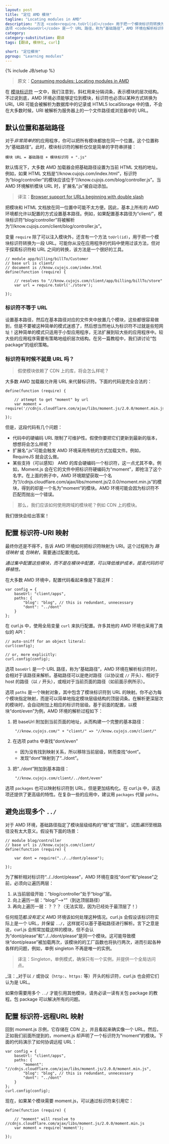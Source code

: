 ```yaml
---
layout: post
title: "定位 AMD 模块"
tagline: "Locating modules in AMD"
description: "方法 <code>require.toUrl(id)</code> 用于把一个模块标识符转换为一段 URL。大多数 AMD 加载器允许用 URL 来代替标识符。通过集中配置这些模块，而不是在模块中配置，可以降低维护成本，提高代码的可移植性。
选项 <code>baseUrl</code> 是一个 URL 路径，称为“基础路径”，AMD 环境在解析标识符时，会相对于该路径来解析；选项 <code>paths</code> 是一个映射对象，其中包含了模块标识符到 URL 的映射；选项 <code>packages</code> 也可以映射标识符到 URL，但是更加结构化。"
category: 
category-substitution: 翻译
tags: [翻译, 模块化, curl]

short: "定位模块"
pgroup: "Learning modules"
---
```

{% include JB/setup %}

<!-- Consuming modules: Locating modules in AMD -->
<!-- 使用模块：定位 AMD 模块 -->

> 原文：[Consuming modules: Locating modules in AMD](http://know.cujojs.com/tutorials/modules/consuming-locating-modules-in-amd.html.md)

<!-- In [module ids](./consuming-modules-module-ids.html.md), we noted that slashes delineate terms, which represent hierarchies of modules.  Ultimately, though, AMD environments must locate modules.  The ids must somehow resolve to uris.  It's possible that the uris resolve to records in a database or values in localStorage, for example.  However, most of the time, the uri resolves to a file path on the server or a url in the browser. -->
在 [模块标识符] 一文中，我们注意到，斜杠用来分隔词条，表示模块的层次结构。不过说到底，AMD 环境必须能够定位到模块，标识符也必须以某种方式转换为 URI。URI 可能会被解析为数据库中的记录或 HTML5 localStorage 中的值，不会在大多数时候，URI 被解析为服务器上的一个文件路径或浏览器中的 URL。

[模块标识符]: /2014/01/23/consuming-modules-module-ids

<!-- ## Default module location and base url -->
## 默认位置和基础路径

<!-- For *extremely simple* applications, you could hypothetically put all of the modules in one location. Call this location the "base url".  The method for resolving module ids would simply be basic string concatenation: -->
对于*非常简单的*的应用程序，你可以把所有模块都放在同一个位置。这个位置称为“基础路径”。此时，模块标识符的解析仅仅是简单的字符串拼接：

<!-- module url = base url + module id + ".js" -->

    模块 URL = 基础路径 + 模块标识符 + ".js"

<!-- By default, most AMD loaders set the base url to the location of the html document.  For example, if the html document is at //know.cujojs.com/index.html, then a module with the id "blog/controller" resides at //know.cujojs.com/blog/controller.js.  The ".js" extension is added automatically when the AMD environment resolves the url. -->
默认情况下，大多数 AMD 加载器会把基础路径设置为当前 HTML 文档的地址。例如，如果 HTML 文档是“//know.cujojs.com/index.html”，标识符为“blog/controller”的模块应该位于“//know.cujojs.com/blog/controller.js”。当 AMD 环境解析模块 URL 时，扩展名“.js”被自动添加。

> 译注：[Browser support for URLs beginning with double slash](http://stackoverflow.com/questions/6785442/browser-support-for-urls-beginning-with-double-slash)

<!-- Keeping your modules in the same location as your html documents can be inconvenient.  Therefore, essentially all AMD environments allow the base url to be set via configuration.  For example, if you configure the base url to be "client/", the module id "blog/controller" resolves to //know.cujojs.com/client/blog/controller.js. -->
把模块和 HTML 文档放在同一位置中可能不太方便。因此，基本上所有的 AMD 环境都允许以配置的方式设置基本路径。例如，如果配置基本路径为“client/”，模块标识符“blog/controller”将被解析为“//know.cujojs.com/client/blog/controller.js”。

<!-- The `require` variable that you can inject into your module has a method, `toUrl(id)` that can be used to convert a module id to a url.  You'll probably never use this in application code, but it's a nice utility for exploring the id-to-url conversion. -->
变量 `require` 除了可以注入模块外，还含有一个方法 `toUrl(id)`，用于把一个模块标识符转换为一段 URL。可能你从没在应用程序的代码中使用过该方法，但对于探索标识符和 URL 之间的转换，该方法是一个很好的工具。

    // module app/billing/billTo/Customer
    // base url is client/
    // document is //know.cujojs.com/index.html
    define(function (require) {

        // resolves to "//know.cujojs.com/client/app/billing/billTo/store"
        var url = require.toUrl('./store');

    });

<!-- ### Module ids != urls -->
### 标识符不等于 URL

<!-- It's very easy to get started by setting the base url and putting a few modules in that folder, but don't be lured into thinking that module ids are simply shortened urls!  This pattern fails to scale beyond smallish apps.  Larger apps require organizational strategies.  In another tutorial, we'll explore an organizational strategy called "packages". -->
设置基本路径，然后在基本路径对应的文件夹中放置几个模块，这些都很容易做到，但是不要被这种简单的模式迷惑了，然后想当然地认为标识符不过就是些短网址！这种简单的模式只适用于小型应用程序，无法扩展到较大些的应用程序中。较大些的应用程序需要有策略地组织层次结构。在另一篇教程中，我们讲讨论“包 package”的组织策略。

<!-- ### Sometimes id == url, no? -->
### 标识符有时候不就是 URL 吗？

<!-- > What if my module requires a library on a CDN? -->
> 假使模块依赖了 CDN 上的库，将会怎么样呢？

<!-- Most AMD loaders allow urls to be specified in place of ids.  This is perfectly valid: -->
大多数 AMD 加载器允许用 URL 来代替标识符。下面的代码是完全合法的：

    define(function (require) {

        // attempt to get "moment" by url
        var moment = require('//cdnjs.cloudflare.com/ajax/libs/moment.js/2.0.0/moment.min.js');

    });

<!-- However, there are several problems with this code: -->
但是，这段代码有几个问题：

<!-- 
* Hard-coding urls in code limits maintainability. What if you want to update to the latest version?
* The ".js" extension can trigger some AMD environments to use legacy, non-module behavior.  RequireJS, for instance will do this.
3.  Some AMD-aware libraries have hard coded ids into their files, unfortunately.  Moment.js, for instance, hard-coded the id, "moment" into its file, essentially squatting on this name.  Even worse, this means that in the example above, the AMD environment fetched a module named "//cdnjs.cloudflare.com/ajax/libs/moment.js/2.0.0/moment.min.js", but received a module named "moment".  The AMD environment will probably throw an error because the ids didn't match.
 -->
* 代码中的硬编码 URL 限制了可维护性。假使你要把它们更新到最新的版本，想想将会怎么样呢？
* 扩展名“.js”可能会触发 AMD 环境采用传统的方式加载文件。例如，RequireJS 就会这么做。
* 某些支持（可以感知） AMD 的库会硬编码一个标识符，这一点尤其不幸。例如，Moment.js 会在它的文件中把标识符硬编码为“moment”，即抢注了这个名字。在上面的例子中，AMD 环境期望获取一个名为“//cdnjs.cloudflare.com/ajax/libs/moment.js/2.0.0/moment.min.js”的模块，得到的却是一个名为“moment”的模块。AMD 环境可能会因为标识符不匹配而抛出一个错误。

<!-- use legacy, non-module behavior -->
<!-- ，而不是模块化的行为 -->

<!-- > So how do I use modules on a cross-domain server such as a CDN? -->
> 那么，我们应该如何使用跨域的模块呢？例如 CDN 上的模块。

<!-- We'll get back to this shortly! -->
我们很快会给出答案！

<!-- ## Configuring id-to-uri mappings -->
## 配置 标识符-URI 映射

<!-- Ultimately, you have to tell the AMD environment how to map ids to uris. This is called _path mapping_ or _package mapping_ and is done through configuration. -->
最终你还是不得不，告诉 AMD 环境如何把标识符映射为 URI。这个过程称为 _路径映射_ 或 _包映射_，需要通过配置完成。

<!-- _By specifying the urls in a central configuration, instead of inside your modules, you decrease maintenance costs and increase the portability of your code._ -->
_通过集中配置这些模块，而不是在模块中配置，可以降低维护成本，提高代码的可移植性。_

<!-- Here's what the configuration looks like in most AMD environments: -->
在大多数 AMD 环境中，配置代码看起来像是下面这样：

    var config = {
        baseUrl: "client/apps",
        paths: {
            "blog": "blog", // this is redundant, unnecessary
            "dont": "../dont"
        }
    };

<!-- In curl.js, you set the configuration using the global `curl` variable. Lots of other AMD environments use this API, too: -->
在 curl.js 中，使用全局变量 `curl` 来执行配置。许多其他的 AMD 环境也采用了类似的 API：

    // auto-sniff for an object literal:
    curl(config);

    // or, more explicitly:
    curl.config(config);

<!-- The `baseUrl` config property tells the AMD environment that all module ids are resolved relative to the given url path.  The path could be absolute (starts with a protocol or `//`), relative to the host (starts with a `/`), or relative to the page as show above. -->
选项 `baseUrl` 是一个 URL 路径，称为“基础路径”，AMD 环境在解析标识符时，会相对于该路径来解析。基础路径可以是绝对路径（以协议或 `//` 开头）、相对于 host 的路径（以 `/` 开头），或相对于当前页面的路径（如前面示例所示）。

<!-- The `paths` config object is a mapping of module ids to urls.  You don't have to specify every module your app uses.  You can simply specify the top term in the module's hierarchy, and deeper modules are resolved by appending their corresponding id  hierarchies.  For example, here's how a typical AMD environment might resolve the module "dont/even" given the configuration above: -->
选项 `paths` 是一个映射对象，其中包含了模块标识符到 URL 的映射。你不必为每个模块指定映射，而是可以简单地指定模块层级结构的顶层词条。在解析更深层次的模块时，会自动附加上相应的标识符层级。基于前面的配置，以模块“dont/even”为例，AMD 环境的解析过程如下：

<!-- 
* Construct a full base url by appending baseUrl to the page location:
    * "//know.cujojs.com/" + "client/" => "//know.cujojs.com/client/".
* Look up "dont/even" in the paths config.
    * Because it's not found, remove one level and look up "dont".
    * Find "dont" which maps to "../dont".
* Resolve the full url by appending "../dont" to the full base url:
    "//know.cujojs.com/client/../dont/even".
 -->

1. 把 baseUrl 附加到当前页面的地址，从而构建一个完整的基本路径：

        "//know.cujojs.com/" + "client/" => "//know.cujojs.com/client/"

2. 在选项 paths 中查找“dont/even”
    * 因为没有找到映射关系，所以移除当前层级，转而查找“dont”。
    * 发现“dont”映射到了“../dont”。
3. 把“../dont”附加到基本路径：

        "//know.cujojs.com/client/../dont/even"

<!-- The `packages` config property also maps ids to urls, but in a more structured way.  In curl.js, it also provides more advanced features.  Consider using `packages` instead of `paths` in more sophisticated applications. -->
选项 `packages` 也可以映射标识符到 URL，但是更加结构化。在 curl.js 中，该选项还提供了更高级的特性。在复杂一些的应用中，建议用 `packages` 代替 `paths`。

<!-- ## Why multiple `../` is a code smell -->
<!-- ## 多个 `../` 是一种代码坏味道，为什么 -->
## 避免出现多个 `../`

<!-- To the AMD environment, the base url determines the "root" or "top level" of the location of the module hierarchy.  Attempting to *traverse* above the root doesn't make much sense.  Consider the following scenario: -->
对于 AMD 环境，基础路径指定了模块层级结构的“根”或“顶层”。试图*遍历*至根路径没有太大意义。假设有下面的场景：

<!-- https://github.com/seajs/seajs/issues/262 -->

    // module blog/controller
    // base url is //know.cujojs.com/client/
    define(function (require) {

        var dont = require("../../dont/please");

    });

<!-- In order to resolve this relative id ("../../dont/please"), the AMD environment must traverse up two levels before traversing back down to "dont" and "please". -->
为了解析相对标识符“../../dont/please”，AMD 环境在查找“dont”和“please”之前，必须向让遍历两层：

<!-- 
1. Start at the current level: "blog/controller" is at the "blog/" level
2. Traverse up one level: "blog/" -> "" (the top level)
3. Traverse up a second level: ???? (we can't, we're already at the top!)
 -->

1. 从当前层级开始：“blog/controller”处于“blog/”层。
2. 向上遍历一层：“blog/”-->“”（到达顶层路径）
3. 再向上遍历一层：？？？（无法实现，因为已经处于最顶层了！）

<!-- How AMD environments handle this situation is *not defined* in any spec. curl.js resolves it by assuming the id is actually a url and keeps the `../` so the url can be normalized against the base url.  The implication is that curl.js will load the module as usual, but will not recognize that "dont/please" and "../../dont/please" are the same module.  This could cause double-loading of the "dont/please" module. Furthermore, the module's factory could execute twice, causing all sorts of problems, such as making singletons no longer be single, etc. -->
任何规范都*没有定义* AMD 环境该如何处理这种情况。curl.js 会假设该标识符实际上是一个 URL，并保留 `../`，这样就可以基于基础路径进行解析。言下之意是说，curl.js 会照常加载这样的模块，但不会认为“dont/please”和“../../dont/please”是同一个模块。这可能导致模块“dont/please”被加载两次，该模块的的工厂函数也将执行两次，进而引起各种各样的问题，例如，单例 singleton 不再是唯一的实例。

> 译注：Singleton，单例模式，确保只有一个实例，并提供一个全局访问点。

<!-- _Note:_ curl.js also assumes that ids that start with `/` or a protocol (`http:`, `https:`, etc.) are urls. -->
_注：_对于以 `/` 或协议（`http:`、`https:` 等）开头的标识符，curl.js 也会把它们认为是 URL。

<!-- If you need to reference other modules using multiple `../`, be sure to read the tutorial about packages!  Packages solve everything. Seriously.  They do. -->
如果你需要用多个 `../` 才能引用其他模块，请务必读一读有关包 package 的教程。包 package 可以解决所有的问题。

<!-- ## Configuring id-to-remote-url mappings -->
## 配置 标识符-远程URL 映射

<!-- Returning to the moment.js example, moment.js resides on a CDN, which -- to our sensibilities -- sure seems like a url.  However, as we noted earlier, moment.js declares that it has a module id of "moment".  Here's how we reconcile remote urls: -->
回到 moment.js 示例，它存储在 CDN 上，并且看起来确实像一个 URL。然后，正如我们前面所提到的，moment.js 却声明了一个标识符为“moment”的模块。下面的代码演示了如何协调远程 URL：

    var config = {
        baseUrl: "client/apps",
        paths: {
            "moment": "//cdnjs.cloudflare.com/ajax/libs/moment.js/2.0.0/moment.min.js",
            "blog": "blog", // this is redundant, unnecessary
            "dont": "../dont"
        }
    };
    curl.config(config);

<!-- Now, if you have a module that requires moment.js, you can reference it by id: -->
现在，如果某个模块需要 moment.js，可以通过标识符来引用它：

    define(function (require) {

        // "moment" will resolve to //cdnjs.cloudflare.com/ajax/libs/moment.js/2.0.0/moment.min.js
        var moment = require('moment');

    });

<link rel="stylesheet" type="text/css" href="/assets/github.css">
<link href="/assets/codemirror/lib/codemirror.css" rel="stylesheet">
<link href="/assets/codemirror/theme/neat.css" rel="stylesheet">
<script src="/assets/codemirror/lib/codemirror.js"></script>
<script src="/assets/codemirror/addon/runmode/runmode.js"></script>
<script src="/assets/codemirror/mode/javascript/javascript.js"></script>
<script type="text/javascript">
    $('pre').each(function(index, el){
        $(this).hide()
        var ctn = $('<pre class="cm-s-neat">').insertAfter(this)
        CodeMirror.runMode($(this).find('code').text(), 'javascript',
                 ctn.get(0));
    })
</script>